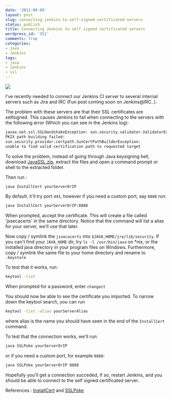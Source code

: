 ```yaml
---
date: '2011-09-09'
layout: post
slug: connecting-jenkins-to-self-signed-certificated-servers
status: publish
title: Connecting Jenkins to self signed certificated servers
wordpress_id: '351'
comments: true
categories:
- Java
- Jenkins
tags:
- java
- jenkins
- ssl
---
```


![](/images/unlocked-icon.png)

I've recently needed to connect our Jenkins CI server to several internal servers such as Jira and IRC (Fun post coming soon on Jenkins@IRC..).

The problem with these servers are that their SSL certificates are selfsigned.
This causes Jenkins to fail when connecting to the servers with the following error (Which you can see in the Jenkins log):

```bash
javax.net.ssl.SSLHandshakeException: sun.security.validator.ValidatorException:
PKIX path building failed:
sun.security.provider.certpath.SunCertPathBuilderException:
unable to find valid certification path to requested target
```

To solve the problem, instead of going through Java keysigning hell, download [JavaSSL.zip](http://demos.erikzaadi.com/jenkins/JavaSSL.zip), extract the files and open a command prompt or shell to the extracted folder.

Then run :

```bash
java InstallCert yourServerOrIP
```

By default, it'll try port `443`, however if you need a custom port, say `8888` run:

```bash
java InstallCert yourServerOrIP:8888
```

When prompted, accept the certificate.
This will create a file called 'jssecacerts' in the same directory.
Notice that the command will list a alias for your server, we'll use that later.

Now copy / symlink the `jssecacerts` into `$JAVA_HOME/jre/lib/security`.
If you can't find your `JAVA_HOME` dir, try `ls -l /usr/bin/java` on \*nix, or the installed java directory in your program files on Windows.
Furthermore, copy / symlink the same file to your home directory and rename to `.keystore`

To test that it works, run:
    
```bash
keytool -list
```

When prompted for a password, enter `changeit`

You should now be able to see the certificate you imported.
To narrow down the keytool search, you can run

```bash
keytool -list -alias yourServerAlias
```

where alias is the name you should have seen in the end of the `InstallCert` command.

To test that the connection works, we'll run:

```bash
java SSLPoke yourServerOrIP
```

or if you need a custom port, for example `8888`:

```bash
java SSLPoke yourServerOrIP 8888
```

Hopefully you'll get a connection succeded, if so, restart Jenkins, and you should be able to connect to the self signed certificated server.

References : [InstallCert](http://blogs.oracle.com/gc/entry/unable_to_find_valid_certification ) and [SSLPoke](http://confluence.atlassian.com/display/JIRA/Connecting+to+SSL+services)
